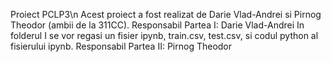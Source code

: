 Proiect PCLP3\n
Acest proiect a fost realizat de Darie Vlad-Andrei si Pirnog Theodor (ambii de la 311CC).
Responsabil Partea I: Darie Vlad-Andrei
In folderul I se vor regasi un fisier ipynb, train.csv, test.csv, si codul python al fisierului ipynb.
Responsabil Partea II: Pirnog Theodor
